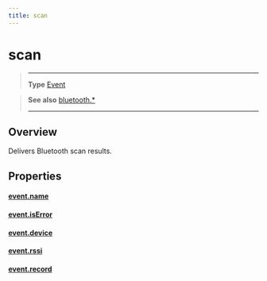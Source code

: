 ```yaml
---
title: scan
---
```

# scan

> --------------------- ------------------------------------------------------------------------------------------
> __Type__              [Event](https://docs.coronalabs.com/api/type/Event.html)


> __See also__          [bluetooth.*](/plugin/bluetooth/)
> --------------------- ------------------------------------------------------------------------------------------

## Overview

Delivers Bluetooth scan results.

## Properties

#### [event.name](/plugin/bluetooth/event/scan/name)

#### [event.isError](/plugin/bluetooth/event/scan/isError)

#### [event.device](/plugin/bluetooth/event/scan/device)

#### [event.rssi](/plugin/bluetooth/event/scan/rssi)

#### [event.record](/plugin/bluetooth/event/scan/record)